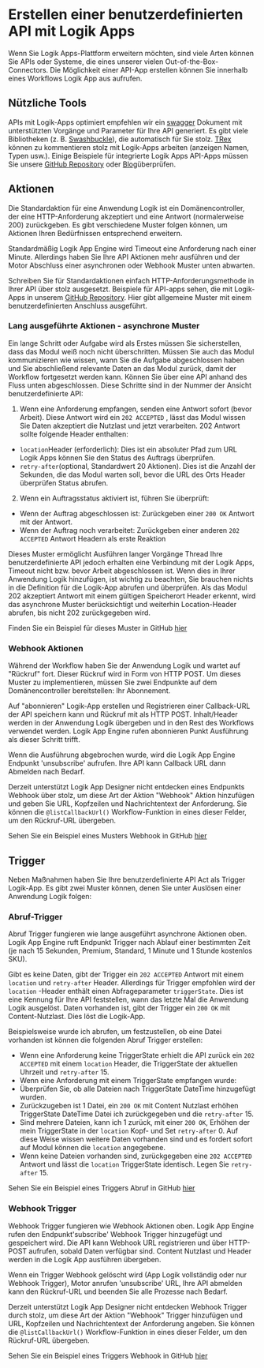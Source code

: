 <properties 
    pageTitle="Eine API für Logik-Apps erstellen" 
    description="Erstellen einer benutzerdefinierten API mit Logik Apps" 
    authors="jeffhollan" 
    manager="dwrede" 
    editor="" 
    services="logic-apps" 
    documentationCenter=""/>

<tags
    ms.service="logic-apps"
    ms.workload="integration"
    ms.tgt_pltfrm="na"
    ms.devlang="na" 
    ms.topic="article"
    ms.date="10/18/2016"
    ms.author="jehollan"/>
    
# <a name="creating-a-custom-api-to-use-with-logic-apps"></a>Erstellen einer benutzerdefinierten API mit Logik Apps

Wenn Sie Logik Apps-Plattform erweitern möchten, sind viele Arten können Sie APIs oder Systeme, die eines unserer vielen Out-of-the-Box-Connectors.  Die Möglichkeit einer API-App erstellen können Sie innerhalb eines Workflows Logik App aus aufrufen.

## <a name="helpful-tools"></a>Nützliche Tools

APIs mit Logik-Apps optimiert empfehlen wir ein [swagger](http://swagger.io) Dokument mit unterstützten Vorgänge und Parameter für Ihre API generiert.  Es gibt viele Bibliotheken (z. B. [Swashbuckle](https://github.com/domaindrivendev/Swashbuckle)), die automatisch für Sie stolz.  [TRex](https://github.com/nihaue/TRex) können zu kommentieren stolz mit Logik-Apps arbeiten (anzeigen Namen, Typen usw.).  Einige Beispiele für integrierte Logik Apps API-Apps müssen Sie unsere [GitHub Repository](http://github.com/logicappsio) oder [Blog](http://aka.ms/logicappsblog)überprüfen.

## <a name="actions"></a>Aktionen

Die Standardaktion für eine Anwendung Logik ist ein Domänencontroller, der eine HTTP-Anforderung akzeptiert und eine Antwort (normalerweise 200) zurückgeben.  Es gibt verschiedene Muster folgen können, um Aktionen Ihren Bedürfnissen entsprechend erweitern.

Standardmäßig Logik App Engine wird Timeout eine Anforderung nach einer Minute.  Allerdings haben Sie Ihre API Aktionen mehr ausführen und der Motor Abschluss einer asynchronen oder Webhook Muster unten abwarten.

Schreiben Sie für Standardaktionen einfach HTTP-Anforderungsmethode in Ihrer API über stolz ausgesetzt.  Beispiele für API-apps sehen, die mit Logik-Apps in unserem [GitHub Repository](https://github.com/logicappsio).  Hier gibt allgemeine Muster mit einem benutzerdefinierten Anschluss ausgeführt.

### <a name="long-running-actions---async-pattern"></a>Lang ausgeführte Aktionen - asynchrone Muster

Ein lange Schritt oder Aufgabe wird als Erstes müssen Sie sicherstellen, dass das Modul weiß noch nicht überschritten. Müssen Sie auch das Modul kommunizieren wie wissen, wann Sie die Aufgabe abgeschlossen haben und Sie abschließend relevante Daten an das Modul zurück, damit der Workflow fortgesetzt werden kann. Können Sie über eine API anhand des Fluss unten abgeschlossen. Diese Schritte sind in der Nummer der Ansicht benutzerdefinierte API:

1. Wenn eine Anforderung empfangen, senden eine Antwort sofort (bevor Arbeit). Diese Antwort wird ein `202 ACCEPTED` , lässt das Modul wissen Sie Daten akzeptiert die Nutzlast und jetzt verarbeiten. 202 Antwort sollte folgende Header enthalten: 
 * `location`Header (erforderlich): Dies ist ein absoluter Pfad zum URL Logik Apps können Sie den Status des Auftrags überprüfen.
 * `retry-after`(optional, Standardwert 20 Aktionen). Dies ist die Anzahl der Sekunden, die das Modul warten soll, bevor die URL des Orts Header überprüfen Status abrufen.

2. Wenn ein Auftragsstatus aktiviert ist, führen Sie überprüft: 
 * Wenn der Auftrag abgeschlossen ist: Zurückgeben einer `200 OK` Antwort mit der Antwort.
 * Wenn der Auftrag noch verarbeitet: Zurückgeben einer anderen `202 ACCEPTED` Antwort Headern als erste Reaktion

Dieses Muster ermöglicht Ausführen langer Vorgänge Thread Ihre benutzerdefinierte API jedoch erhalten eine Verbindung mit der Logik Apps, Timeout nicht bzw. bevor Arbeit abgeschlossen ist. Wenn dies in Ihrer Anwendung Logik hinzufügen, ist wichtig zu beachten, Sie brauchen nichts in die Definition für die Logik-App abrufen und überprüfen. Als das Modul 202 akzeptiert Antwort mit einem gültigen Speicherort Header erkennt, wird das asynchrone Muster berücksichtigt und weiterhin Location-Header abrufen, bis nicht 202 zurückgegeben wird.

Finden Sie ein Beispiel für dieses Muster in GitHub [hier](https://github.com/jeffhollan/LogicAppsAsyncResponseSample)

### <a name="webhook-actions"></a>Webhook Aktionen

Während der Workflow haben Sie der Anwendung Logik und wartet auf "Rückruf" fort.  Dieser Rückruf wird in Form von HTTP POST.  Um dieses Muster zu implementieren, müssen Sie zwei Endpunkte auf dem Domänencontroller bereitstellen: Ihr Abonnement.

Auf "abonnieren" Logik-App erstellen und Registrieren einer Callback-URL der API speichern kann und Rückruf mit als HTTP POST.  Inhalt/Header werden in der Anwendung Logik übergeben und in den Rest des Workflows verwendet werden.  Logik App Engine rufen abonnieren Punkt Ausführung als dieser Schritt trifft.

Wenn die Ausführung abgebrochen wurde, wird die Logik App Engine Endpunkt 'unsubscribe' aufrufen.  Ihre API kann Callback URL dann Abmelden nach Bedarf.

Derzeit unterstützt Logik App Designer nicht entdecken eines Endpunkts Webhook über stolz, um diese Art der Aktion "Webhook" Aktion hinzufügen und geben Sie URL, Kopfzeilen und Nachrichtentext der Anforderung.  Sie können die `@listCallbackUrl()` Workflow-Funktion in eines dieser Felder, um den Rückruf-URL übergeben.

Sehen Sie ein Beispiel eines Musters Webhook in GitHub [hier](https://github.com/jeffhollan/LogicAppTriggersExample/blob/master/LogicAppTriggers/Controllers/WebhookTriggerController.cs)

## <a name="triggers"></a>Trigger

Neben Maßnahmen haben Sie Ihre benutzerdefinierte API Act als Trigger Logik-App.  Es gibt zwei Muster können, denen Sie unter Auslösen einer Anwendung Logik folgen:

### <a name="polling-triggers"></a>Abruf-Trigger

Abruf Trigger fungieren wie lange ausgeführt asynchrone Aktionen oben.  Logik App Engine ruft Endpunkt Trigger nach Ablauf einer bestimmten Zeit (je nach 15 Sekunden, Premium, Standard, 1 Minute und 1 Stunde kostenlos SKU).

Gibt es keine Daten, gibt der Trigger ein `202 ACCEPTED` Antwort mit einem `location` und `retry-after` Header.  Allerdings für Trigger empfohlen wird der `location` -Header enthält einen Abfrageparameter `triggerState`.  Dies ist eine Kennung für Ihre API feststellen, wann das letzte Mal die Anwendung Logik ausgelöst.  Daten vorhanden ist, gibt der Trigger ein `200 OK` mit Content-Nutzlast.  Dies löst die Logik-App.

Beispielsweise wurde ich abrufen, um festzustellen, ob eine Datei vorhanden ist können die folgenden Abruf Trigger erstellen:

* Wenn eine Anforderung keine TriggerState erhielt die API zurück ein `202 ACCEPTED` mit einem `location` Header, die TriggerState der aktuellen Uhrzeit und `retry-after` 15.
* Wenn eine Anforderung mit einem TriggerState empfangen wurde:
 * Überprüfen Sie, ob alle Dateien nach TriggerState DateTime hinzugefügt wurden. 
  * Zurückzugeben ist 1 Datei, ein `200 OK` mit Content Nutzlast erhöhen TriggerState DateTime Datei ich zurückgegeben und die `retry-after` 15.
  * Sind mehrere Dateien, kann ich 1 zurück, mit einer `200 OK`, Erhöhen der mein TriggerState in der `location` Kopf- und Set `retry-after` 0.  Auf diese Weise wissen weitere Daten vorhanden sind und es fordert sofort auf Modul können die `location` angegebene.
  * Wenn keine Dateien vorhanden sind, zurückgegeben eine `202 ACCEPTED` Antwort und lässt die `location` TriggerState identisch.  Legen Sie `retry-after` 15.

Sehen Sie ein Beispiel eines Triggers Abruf in GitHub [hier](https://github.com/jeffhollan/LogicAppTriggersExample/tree/master/LogicAppTriggers)

### <a name="webhook-triggers"></a>Webhook Trigger

Webhook Trigger fungieren wie Webhook Aktionen oben.  Logik App Engine rufen den Endpunkt'subscribe' Webhook Trigger hinzugefügt und gespeichert wird.  Die API kann Webhook URL registrieren und über HTTP-POST aufrufen, sobald Daten verfügbar sind.  Content Nutzlast und Header werden in die Logik App ausführen übergeben.

Wenn ein Trigger Webhook gelöscht wird (App Logik vollständig oder nur Webhook Trigger), Motor anrufen 'unsubscribe' URL, Ihre API abmelden kann den Rückruf-URL und beenden Sie alle Prozesse nach Bedarf.

Derzeit unterstützt Logik App Designer nicht entdecken Webhook Trigger durch stolz, um diese Art der Aktion "Webhook" Trigger hinzufügen und URL, Kopfzeilen und Nachrichtentext der Anforderung angeben.  Sie können die `@listCallbackUrl()` Workflow-Funktion in eines dieser Felder, um den Rückruf-URL übergeben.

Sehen Sie ein Beispiel eines Triggers Webhook in GitHub [hier](https://github.com/jeffhollan/LogicAppTriggersExample/tree/master/LogicAppTriggers)